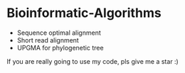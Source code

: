 # Bioinformatic-Algorithms
- Sequence optimal alignment 
- Short read alignment 
- UPGMA for phylogenetic tree

If you are really going to use my code, pls give me a star :)

